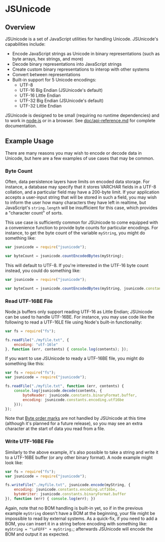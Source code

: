 # JSUnicode

## Overview

JSUnicode is a set of JavaScript utilities for handling Unicode. JSUnicode's capabilities include:

* Encode JavaScript strings as Unicode in binary representations (such as byte arrays, hex strings, and more)
* Decode binary representations into JavaScript strings
* Create custom binary representations to interop with other systems
* Convert between representations
* Built-in support for 5 Unicode encodings:
  * UTF-8
  * UTF-16 Big Endian (JSUnicode's default)
  * UTF-16 Little Endian
  * UTF-32 Big Endian (JSUnicode's default)
  * UTF-32 Little Endian

JSUnicode is designed to be small (requiring no runtime dependencies) and to work in [node.js](http://nodejs.org) or in a browser. See [doc/api-reference.md](https://github.com/JeremyRann/JSUnicode/blob/master/doc/api-reference.md) for complete documentation.

## Example Usage

There are many reasons you may wish to encode or decode data in Unicode, but here are a few examples of use cases that may be common.

### Byte Count

Often, data persistence layers have limits on encoded data storage. For instance, a database may specify that it stores VARCHAR fields in a UTF-8 collation, and a particular field may have a 200-byte limit. If your application accepts a user-input string that will be stored in such a field, you may wish to inform the user how many characters they have left in realtime, but JavaScript's `string.length` will be insufficient for this case, which provides a "character count" of sorts.

This use case is sufficiently common for JSUnicode to come equipped with a convenience function to provide byte counts for particular encodings. For instance, to get the byte count of the variable `myString`, you might do something like: 

```javascript
var jsunicode = require("jsunicode");

var byteCount = jsunicode.countEncodedBytes(myString);
```

This will default to UTF-8. If you're interested in the UTF-16 byte count instead, you could do something like:

```javascript
var jsunicode = require("jsunicode");

var byteCount = jsunicode.countEncodedBytes(myString, jsunicode.constants.encoding.utf16);
```

### Read UTF-16BE File

Node.js buffers only support reading UTF-16 as Little Endian; JSUnicode can be used to handle UTF-16BE. For instance, you may use code like the following to read a UTF-16LE file using Node's built-in functionality:

```javascript
var fs = require("fs");

fs.readFile("./myfile.txt", {
    encoding: "utf-16le"
}, function (err, contents) { console.log(contents); });
```

If you want to use JSUnicode to ready a UTF-16BE file, you might do something like this:

```javascript
var fs = require("fs");
var jsunicode = require("jsunicode");

fs.readFile("./myfile.txt", function (err, contents) {
    console.log(jsunicode.decode(contents, {
        byteReader: jsunicode.constants.binaryFormat.buffer,
        encoding: jsunicode.constants.encoding.utf16be
    }));
});
```

Note that [Byte order marks](https://en.wikipedia.org/wiki/Byte_order_mark) are not handled by JSUnicode at this time (although it's planned for a future release), so you may see an extra character at the start of data you read from a file.

### Write UTF-16BE File

Similarly to the above example, it's also possible to take a string and write it to a UTF-16BE buffer (or any other binary format). A node example might look like:

```javascript
var fs = require("fs");
var jsunicode = require("jsunicode");

fs.writeFile("./myfile.txt", jsunicode.encode(myString, {
    encoding: jsunicode.constants.encoding.utf16be,
    byteWriter: jsunicode.constants.binaryFormat.buffer
}), function (err) { console.log(err); })
```

Again, note that no BOM handling is built-in yet, so if in the previous example `myString` doesn't have a BOM at the beginning, your file might be impossible to read by external systems. As a quick-fix, if you need to add a BOM, you can insert it in a string before encoding with something like: `myString = "\uFEFF" + myString;`; afterwards JSUnicode will encode the BOM and output it as expected.


